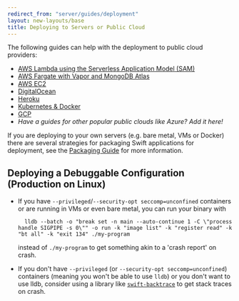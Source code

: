 ```yaml
---
redirect_from: "server/guides/deployment"
layout: new-layouts/base
title: Deploying to Servers or Public Cloud
---
```


The following guides can help with the deployment to public cloud providers:
* [AWS Lambda using the Serverless Application Model (SAM)](/documentation/server/guides/deploying/aws-sam-lambda.html)
* [AWS Fargate with Vapor and MongoDB Atlas](/documentation/server/guides/deploying/aws-copilot-fargate-vapor-mongo.html)
* [AWS EC2](/documentation/server/guides/deploying/aws.html)
* [DigitalOcean](/documentation/server/guides/deploying/digital-ocean.html)
* [Heroku](/documentation/server/guides/deploying/heroku.html)
* [Kubernetes & Docker](/documentation/server/guides/packaging.html#docker)
* [GCP](/documentation/server/guides/deploying/gcp.html)
* _Have a guides for other popular public clouds like Azure? Add it here!_

If you are deploying to your own servers (e.g. bare metal, VMs or Docker) there are several strategies for packaging Swift applications for deployment, see the [Packaging Guide](/server/guides/packaging.html) for more information.

## Deploying a Debuggable Configuration (Production on Linux)

- If you have `--privileged`/`--security-opt seccomp=unconfined` containers or are running in VMs or even bare metal, you can run your binary with

        lldb --batch -o "break set -n main --auto-continue 1 -C \"process handle SIGPIPE -s 0\"" -o run -k "image list" -k "register read" -k "bt all" -k "exit 134" ./my-program

    instead of `./my-program` to get something akin to a 'crash report' on crash.

- If you don't have `--privileged` (or `--security-opt seccomp=unconfined`) containers (meaning you won't be able to use `lldb`) or you don't want to use lldb, consider using a library like [`swift-backtrace`](https://github.com/swift-server/swift-backtrace) to get stack traces on crash.
